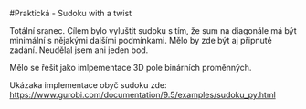 #Praktická - Sudoku with a twist

Totální sranec. Cílem bylo vyluštit sudoku s tím, že sum na diagonále má být minimální s nějakými dalšími podmínkami. 
Mělo by zde být aj připnuté zadání. Neudělal jsem ani jeden bod. 

Mělo se řešit jako imlpementace 3D pole binárních proměnných. 

Ukázaka implementace obyč sudoku zde: https://www.gurobi.com/documentation/9.5/examples/sudoku_py.html